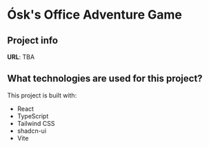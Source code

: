 # Ósk's Office Adventure Game

## Project info

**URL**: TBA

## What technologies are used for this project?

This project is built with:

- React
- TypeScript
- Tailwind CSS
- shadcn-ui
- Vite